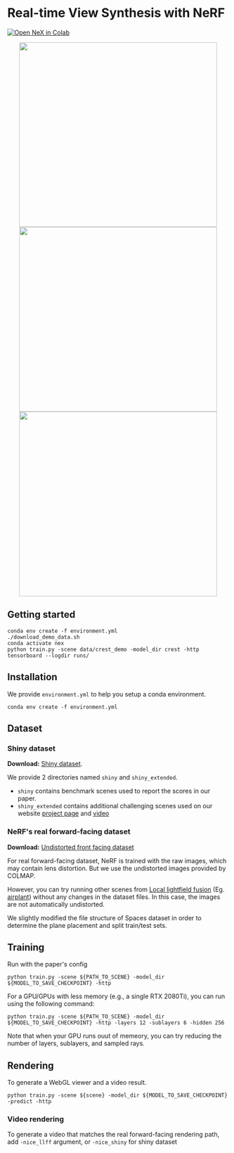#  Real-time View Synthesis with NeRF

[![Open NeX in Colab](https://colab.research.google.com/assets/colab-badge.svg)](https://colab.research.google.com/drive/1hXVvYdAwLA0EFg2zrafJUE0bFgB_F7PU#scrollTo=TFbN4mrJCp8o&sandboxMode=true)


<div align=center>
  
<img  src="https://user-images.githubusercontent.com/33378412/229316353-5b1ffb33-7272-4417-bec4-83f185ee35b7.gif" width="450" height="420">
<img  src="https://user-images.githubusercontent.com/33378412/229316692-c7843556-d2b2-471e-8ccb-07af82a22b69.gif" width="450" height="420"> 
</div>  

<div align=center>
<img  src="https://user-images.githubusercontent.com/33378412/229318876-d9bf84a0-f833-4c36-a2b9-40744b9f49c0.gif" width="450" height="420">

</div> 


## Getting started

```shell
conda env create -f environment.yml
./download_demo_data.sh
conda activate nex
python train.py -scene data/crest_demo -model_dir crest -http
tensorboard --logdir runs/
```

## Installation
We provide `environment.yml` to help you setup a conda environment. 

```shell
conda env create -f environment.yml
```

## Dataset
### Shiny dataset

**Download:**  [Shiny dataset](https://vistec-my.sharepoint.com/:f:/g/personal/pakkapon_p_s19_vistec_ac_th/EnIUhsRVJOdNsZ_4smdhye0B8z0VlxqOR35IR3bp0uGupQ?e=TsaQgM). 

We provide 2 directories named `shiny` and `shiny_extended`. 
- `shiny` contains benchmark scenes used to report the scores in our paper.
- `shiny_extended` contains additional challenging scenes used on our website [project page](https://nex-mpi.github.io/) and [video](https://www.youtube.com/watch?v=HyfkF7Z-ddA)


### NeRF's  real forward-facing dataset
**Download:** [Undistorted front facing dataset](https://vistec-my.sharepoint.com/:f:/g/personal/pakkapon_p_s19_vistec_ac_th/ErjPRRL9JnFIp8MN6d1jEuoB3XVoxJkffPjfoPyhHkj0dg?e=qIunN0)

For real forward-facing dataset, NeRF is trained with the raw images, which may contain lens distortion. But we use the undistorted images provided by COLMAP.

However, you can try running other scenes from [Local lightfield fusion](https://github.com/Fyusion/LLFF) (Eg. [airplant](https://github.com/Fyusion/LLFF/blob/master/imgs/viewer.gif)) without any changes in the dataset files. In this case, the images are not automatically undistorted.


We slightly modified the file structure of Spaces dataset in order to determine the plane placement and split train/test sets. 


## Training

Run with the paper's config
```shell
python train.py -scene ${PATH_TO_SCENE} -model_dir ${MODEL_TO_SAVE_CHECKPOINT} -http
```

For a GPU/GPUs with less memory (e.g., a single RTX 2080Ti), you can run using the following command:
```shell
python train.py -scene ${PATH_TO_SCENE} -model_dir ${MODEL_TO_SAVE_CHECKPOINT} -http -layers 12 -sublayers 6 -hidden 256
```
Note that when your GPU runs ouut of memeory, you can try reducing the number of layers, sublayers, and sampled rays.

## Rendering

To generate a WebGL viewer and a video result.
```shell
python train.py -scene ${scene} -model_dir ${MODEL_TO_SAVE_CHECKPOINT} -predict -http
```

### Video rendering

To generate a video that matches the real forward-facing rendering path, add `-nice_llff` argument, or `-nice_shiny` for shiny dataset

